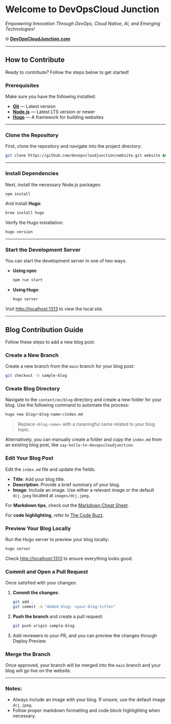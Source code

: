 
# Welcome to **DevOpsCloud Junction**  
*Empowering Innovation Through DevOps, Cloud Native, AI, and Emerging Technologies!*

🌐 **[DevOpsCloudJunction.com](https://devopscloudjunction.com/)**

---

## How to Contribute

Ready to contribute? Follow the steps below to get started!

###  Prerequisites

Make sure you have the following installed:

- **[Git](https://git-scm.com/)** — Latest version
- **[Node.js](https://nodejs.org/)** — Latest LTS version or newer
- **[Hugo](https://gohugo.io/)** — A framework for building websites

---

### Clone the Repository

First, clone the repository and navigate into the project directory:

```bash
git clone https://github.com/devopscloudjunction/website.git website && cd website
```

---

### Install Dependencies

Next, install the necessary Node.js packages:

```bash
npm install
```

And install **Hugo**:

```bash
brew install hugo
```

Verify the Hugo installation:

```bash
hugo version
```

---

### Start the Development Server

You can start the development server in one of two ways:

- **Using npm**:

    ```bash
    npm run start
    ```

- **Using Hugo**:

    ```bash
    hugo server
    ```

Visit [http://localhost:1313](http://localhost:1313) to view the local site.

---

## Blog Contribution Guide

Follow these steps to add a new blog post:

### Create a New Branch

Create a new branch from the `main` branch for your blog post:

```bash
git checkout -b sample-blog
```

### Create Blog Directory

Navigate to the `content/en/blog` directory and create a new folder for your blog. Use the following command to automate the process:

```bash
hugo new blog/<blog-name>/index.md
```

> Replace `<blog-name>` with a meaningful name related to your blog topic. 

Alternatively, you can manually create a folder and copy the `index.md` from an existing blog post, like `say-hello-to-devopscloudjunction`.

### Edit Your Blog Post

Edit the `index.md` file and update the fields:

- **Title**: Add your blog title.
- **Description**: Provide a brief summary of your blog.
- **Image**: Include an image. Use either a relevant image or the default `dcj.jpeg` located at `images/dcj.jpeg`.

For **Markdown tips**, check out the [Markdown Cheat Sheet](https://www.markdownguide.org/cheat-sheet/).

For **code highlighting**, refer to [The Code Buzz](https://www.thecodebuzz.com/highlight-bash-shell-code-in-markdown-readme-md-wiki-files/).

### Preview Your Blog Locally

Run the Hugo server to preview your blog locally:

```bash
hugo server
```

Check [http://localhost:1313](http://localhost:1313) to ensure everything looks good.

### Commit and Open a Pull Request

Once satisfied with your changes:

1. **Commit the changes**:

    ```bash
    git add .
    git commit -m "Added blog: <your-blog-title>"
    ```

2. **Push the branch** and create a pull request:

    ```bash
    git push origin sample-blog
    ```

3. Add reviewers to your PR, and you can preview the changes through Deploy Preview.

### Merge the Branch

Once approved, your branch will be merged into the `main` branch and your blog will go live on the website.

---

### Notes:

- Always include an image with your blog. If unsure, use the default image `dcj.jpeg`.
- Follow proper markdown formatting and code block highlighting when necessary.
